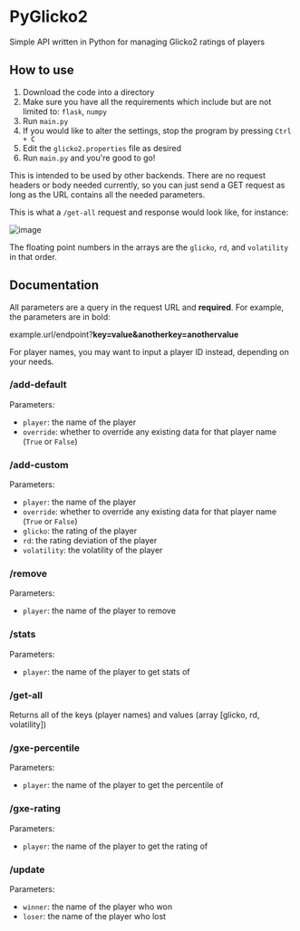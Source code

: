 # PyGlicko2
Simple API written in Python for managing Glicko2 ratings of players

## How to use
1. Download the code into a directory
2. Make sure you have all the requirements which include but are not limited to: `flask`, `numpy`
3. Run `main.py`
4. If you would like to alter the settings, stop the program by pressing `Ctrl + C`
5. Edit the `glicko2.properties` file as desired
6. Run `main.py` and you're good to go!


This is intended to be used by other backends. There are no request headers or body needed currently, so you can just send a GET request as long as the URL contains all the needed parameters.

This is what a `/get-all` request and response would look like, for instance:

![image](https://github.com/user-attachments/assets/6c860dab-8e59-4f7b-9c70-990a1090e3de)

The floating point numbers in the arrays are the `glicko`, `rd`, and `volatility` in that order.


## Documentation

All parameters are a query in the request URL and **required**. For example, the parameters are in bold:

example.url/endpoint?**key=value&anotherkey=anothervalue**

For player names, you may want to input a player ID instead, depending on your needs.

### /add-default
Parameters:
- `player`: the name of the player
- `override`: whether to override any existing data for that player name (`True` or `False`)

### /add-custom

Parameters:
- `player`: the name of the player
- `override`: whether to override any existing data for that player name (`True` or `False`)
- `glicko`: the rating of the player
- `rd`: the rating deviation of the player
- `volatility`: the volatility of the player

### /remove
Parameters:
- `player`: the name of the player to remove

### /stats
Parameters:
- `player`: the name of the player to get stats of

### /get-all
Returns all of the keys (player names) and values (array [glicko, rd, volatility])

### /gxe-percentile
Parameters:
- `player`: the name of the player to get the percentile of

### /gxe-rating
Parameters:
- `player`: the name of the player to get the rating of

### /update
Parameters:
- `winner`: the name of the player who won
- `loser`: the name of the player who lost

